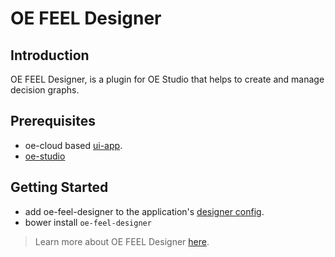 # OE FEEL Designer

## Introduction

OE FEEL Designer, is a plugin for OE Studio that helps to create and manage decision graphs.

## Prerequisites
* oe-cloud based [ui-app](https://github.com/EdgeVerve/oe-ui-app).
* [oe-studio](http://github.com/EdgeVerve/oe-studio)

## Getting Started

* add oe-feel-designer to the application's [designer config](http://github.com/EdgeVerve/oe-studio#configuration-for-designer-in-oe-cloud).
* bower install `oe-feel-designer`

> Learn more about OE FEEL Designer [here](docs/oe-feel-designer.md).